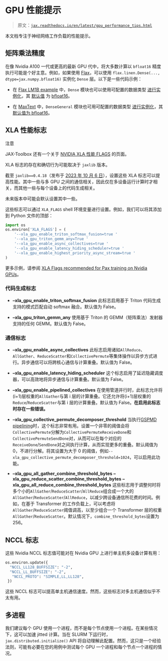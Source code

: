 # GPU 性能提示

> 原文：[`jax.readthedocs.io/en/latest/gpu_performance_tips.html`](https://jax.readthedocs.io/en/latest/gpu_performance_tips.html)

本文档专注于神经网络工作负载的性能提示。

## 矩阵乘法精度

在像 Nvidia A100 一代或更高的最新 GPU 代中，将大多数计算以 `bfloat16` 精度执行可能是个好主意。例如，如果使用 [Flax](https://github.com/google/flax)，可以使用 `flax.linen.Dense(..., dtype=jax.numpy.bfloat16)` 实例化 `Dense` 层。以下是一些代码示例：

+   在 [Flax LM1B example](https://github.com/google/flax/tree/main/examples/lm1b) 中，`Dense` 模块也可以使用可配置的数据类型 [进行实例化](https://github.com/google/flax/blob/fd8fd76a4af5307a61f85bac98feab9b26d60db8/examples/lm1b/models.py#L188)，其 [默认值](https://github.com/google/flax/blob/fd8fd76a4af5307a61f85bac98feab9b26d60db8/examples/lm1b/configs/default.py#L112) 为 [bfloat16](https://github.com/google/flax/blob/c0087535d7f2e5bfcbf2a7be6825b9f5055a54c6/examples/lm1b/train.py#L431)。

+   在 [MaxText](https://github.com/google/maxtext) 中，`DenseGeneral` 模块也可用可配置的数据类型 [进行实例化](https://github.com/google/maxtext/blob/07dc6ce27ced1246407d0de311d4a0d6a9fd46d8/MaxText/layers.py#L592)，其 [默认值为 bfloat16](https://github.com/google/maxtext/blob/07dc6ce27ced1246407d0de311d4a0d6a9fd46d8/MaxText/configs/base.yml#L41)。

## XLA 性能标志

注意

JAX-Toolbox 还有一个关于 [NVIDIA XLA 性能 FLAGS](https://github.com/NVIDIA/JAX-Toolbox/blob/main/rosetta/docs/GPU_performance.md) 的页面。

XLA 标志的存在和确切行为可能取决于 `jaxlib` 版本。

截至 `jaxlib==0.4.18`（发布于 [2023 年 10 月 6 日](https://pypi.org/project/jaxlib/#history)），设置这些 XLA 标志可以提高性能。其中一些与多 GPU 之间的通信相关，因此仅在多设备运行计算时才相关，而其他一些与每个设备上的代码生成相关。

未来版本中可能会默认设置其中一些。

这些标志可以通过 `XLA_FLAGS` shell 环境变量进行设置。例如，我们可以将其添加到 Python 文件的顶部：

```py
import os
os.environ['XLA_FLAGS'] = (
    '--xla_gpu_enable_triton_softmax_fusion=true '
    '--xla_gpu_triton_gemm_any=True '
    '--xla_gpu_enable_async_collectives=true '
    '--xla_gpu_enable_latency_hiding_scheduler=true '
    '--xla_gpu_enable_highest_priority_async_stream=true '
) 
```

更多示例，请参阅 [XLA Flags recommended for Pax training on Nvidia GPUs](https://github.com/NVIDIA/JAX-Toolbox/blob/main/rosetta/rosetta/projects/pax/README.md#xla-flags)。

### 代码生成标志

+   **–xla_gpu_enable_triton_softmax_fusion** 此标志启用基于 Triton 代码生成支持的模式匹配自动 softmax 融合。默认值为 False。

+   **–xla_gpu_triton_gemm_any** 使用基于 Triton 的 GEMM（矩阵乘法）发射器支持的任何 GEMM。默认值为 False。

### 通信标志

+   **–xla_gpu_enable_async_collectives** 此标志启用诸如`AllReduce`、`AllGather`、`ReduceScatter`和`CollectivePermute`等集体操作以异步方式进行。异步通信可以将跨核心通信与计算重叠。默认值为 False。

+   **–xla_gpu_enable_latency_hiding_scheduler** 这个标志启用了延迟隐藏调度器，可以高效地将异步通信与计算重叠。默认值为 False。

+   **–xla_gpu_enable_pipelined_collectives** 在使用管道并行时，此标志允许将(i+1)层权重的`AllGather`与第 i 层的计算重叠。它还允许将(i+1)层权重的`Reduce`/`ReduceScatter`与第 i 层的计算重叠。默认值为 False。**在启用此标志时存在一些错误。**

+   **–xla_gpu_collective_permute_decomposer_threshold** 当执行[GSPMD pipelining](https://arxiv.org/abs/2105.04663)时，这个标志非常有用。设置一个非零的阈值会将`CollectivePermute`分解为`CollectivePermuteReceiveDone`和`CollectivePermuteSendDone`对，从而可以在每个对应的`ReceiveDone`/`SendDone`对之间执行计算，从而实现更多的重叠。默认阈值为 0，不进行分解。将其设置为大于 0 的阈值，例如`--xla_gpu_collective_permute_decomposer_threshold=1024`，可以启用此功能。

+   **–xla_gpu_all_gather_combine_threshold_bytes** **–xla_gpu_reduce_scatter_combine_threshold_bytes** **–xla_gpu_all_reduce_combine_threshold_bytes** 这些标志用于调整何时将多个小的`AllGather`/`ReduceScatter`/`AllReduce`组合成一个大的`AllGather`/`ReduceScatter`/`AllReduce`，以减少跨设备通信所花费的时间。例如，在基于 Transformer 的工作负载上，可以考虑将`AllGather`/`ReduceScatter`阈值调高，以至少组合一个 Transformer 层的权重`AllGather`/`ReduceScatter`。默认情况下，`combine_threshold_bytes`设置为 256。

## NCCL 标志

这些 Nvidia NCCL 标志值可能对在 Nvidia GPU 上进行单主机多设备计算有用：

```py
os.environ.update({
  "NCCL_LL128_BUFFSIZE": "-2",
  "NCCL_LL_BUFFSIZE": "-2",
   "NCCL_PROTO": "SIMPLE,LL,LL128",
 }) 
```

这些 NCCL 标志可以提高单主机通信速度。然而，这些标志对多主机通信似乎不太有用。

## 多进程

我们建议每个 GPU 使用一个进程，而不是每个节点使用一个进程。在某些情况下，这可以加速 jitted 计算。当在 SLURM 下运行时，`jax.distributed.initialize()` API 将自动理解此配置。然而，这只是一个经验法则，可能有必要在您的用例中测试每个 GPU 一个进程和每个节点一个进程的情况。
